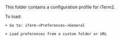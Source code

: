 This folder contains a configuration profile for iTerm2.

To load:

    + Go to: iTerm->Preferences->General

    + Load preferences from a custom folder or URL

